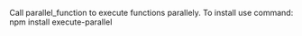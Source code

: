 Call parallel_function to execute functions parallely.
To install use command: npm install execute-parallel
